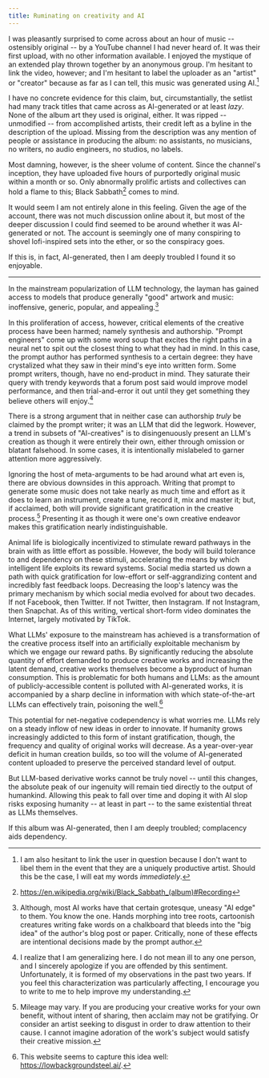 ```yaml
---
title: Ruminating on creativity and AI
---
```


I was pleasantly surprised to come across about an hour of
music -- ostensibly original -- by a YouTube channel I had never heard of. It was their first upload, with no other
information available. I enjoyed the mystique of an extended play
thrown together by an anonymous group. I'm hesitant to link the video, however; and I'm hesitant
to label the uploader as an "artist" or "creator" because as far as I can tell, this music was generated
using AI.[^ai]

[^ai]: I am also hesitant to link the user in question because I don't want to libel them in the
    event that they are a uniquely productive artist. Should this be the case, I will eat my words
    _immediately_.

I have no concrete evidence for this claim, but, circumstantially, the setlist had many track titles that came across as AI-generated or at least _lazy_. None of the album art they used is original, either. It was ripped -- unmodified -- from accomplished artists, their credit left as a byline in the description of the upload. Missing from the description was any mention of people or assistance in producing the album: no assistants, no musicians, no writers, no audio engineers, no studios, no labels.

Most damning, however, is the sheer volume of content. Since the channel's inception, they have uploaded five hours
of purportedly original music within a month or so. Only abnormally prolific artists and
collectives can hold a flame to this; Black Sabbath[^blacksabbath] comes to mind.

[^blacksabbath]: <https://en.wikipedia.org/wiki/Black_Sabbath_(album)#Recording>

It would seem I am not entirely alone in this feeling. Given the age of the account, there was not much discussion online about it, but most of the deeper discussion I could find
seemed to be around whether it was AI-generated or not. The account is seemingly one of many conspiring to shovel lofi-inspired sets into the ether, or so the conspiracy goes.

If this is, in fact, AI-generated, then I am deeply troubled I found it so enjoyable.

***

In the mainstream popularization of LLM technology, the layman has gained access to models that produce
generally "good" artwork and music: inoffensive, generic, popular, and appealing.[^aifunk]

[^aifunk]: Although, most AI works
    have that certain grotesque, uneasy "AI edge" to them. You know the one. Hands morphing into tree roots, cartoonish creatures writing fake words on
    a chalkboard that bleeds into the "big idea" of the author's blog post or paper. Critically, none of
    these effects are intentional decisions made by the prompt author.

In this proliferation of access, however, critical elements of the creative process have been harmed; namely synthesis and authorship. "Prompt engineers" come up with some word soup that excites the right paths
in a neural net
to spit out the closest thing to what they had in mind. In this case, the prompt author has performed
synthesis to a certain degree: they have crystalized what they saw in their mind's eye into written form.
Some prompt writers, though, have no end-product in mind. They saturate their query with
trendy keywords that a forum post said would improve model performance, and then trial-and-error it out until
they get something they believe others will enjoy.[^generalizing]

There is a strong argument that in neither case can authorship _truly_ be claimed by the prompt writer; it was an LLM that did the legwork. However, a trend in subsets of "AI-creatives" is to disingenuously present an LLM's creation as though it were entirely their own, either through omission or blatant falsehood. In some cases, it is intentionally mislabeled to garner attention more aggressively.

[^generalizing]: I realize that I am generalizing here. I do not mean ill to any one person, and I sincerely apologize if you are offended by this sentiment. Unfortunately, it is formed of my observations in the past two years. If you feel this characterization was particularly affecting, I encourage you to write to me to help improve my understanding.

Ignoring the host of meta-arguments to be had around what art even is, there are obvious downsides in this approach.  Writing that prompt to generate some music does not
take nearly as much time and effort as it does to learn an instrument, create a tune, record it, mix
and master it; but, if acclaimed, both will provide significant gratification in the creative process.[^motives] Presenting it as though it were one's own creative endeavor makes this gratification nearly indistinguishable.

[^motives]: Mileage may vary. If you are producing your creative works for your own benefit, without intent of sharing, then acclaim
    may not be gratifying. Or consider an artist seeking to disgust in order to draw attention to their cause. I cannot imagine adoration of the work's subject would satisfy their creative mission.

Animal life is biologically incentivized to stimulate reward pathways in the brain with as little effort as possible. However, the body will build tolerance to and dependency on these stimuli, accelerating the means by which intelligent life exploits its reward systems. Social media started us down a path with quick gratification for low-effort or self-aggrandizing content and incredibly
fast feedback loops. Decreasing the loop's latency was the primary mechanism by which social media evolved for about two decades. If not Facebook, then Twitter. If not Twitter, then Instagram. If not Instagram, then Snapchat. As of this writing, vertical short-form video dominates the Internet, largely motivated by TikTok.

What LLMs' exposure
to the mainstream has achieved is a transformation of the creative process itself into an artificially exploitable mechanism by which we engage our reward paths.  By significantly reducing the absolute quantity of effort demanded to produce creative works and increasing the latent demand, creative works themselves become a byproduct of human consumption. This is problematic for both humans and LLMs: as the amount of publicly-accessible content is polluted with AI-generated works, it is accompanied by a sharp decline in information with which state-of-the-art LLMs can effectively train, poisoning the well.[^deep]

[^deep]: This website seems to capture this idea well: <https://lowbackgroundsteel.ai/>.

This potential for net-negative codependency is what worries me. LLMs rely on a steady inflow of new ideas in order to innovate. If humanity grows increasingly addicted to this form of instant gratification, though, the frequency and quality of original works will decrease. As a year-over-year deficit in human creation builds, so too will the volume of AI-generated content uploaded to preserve the perceived standard level of output.

But LLM-based derivative works cannot be truly novel -- until this changes, the absolute peak of our ingenuity will remain tied directly to the output of humankind. Allowing this peak to fall over time and doping it with AI slop risks exposing humanity -- at least in part -- to the same existential threat as LLMs themselves.

If this album was AI-generated, then I am deeply troubled; complacency aids dependency.
